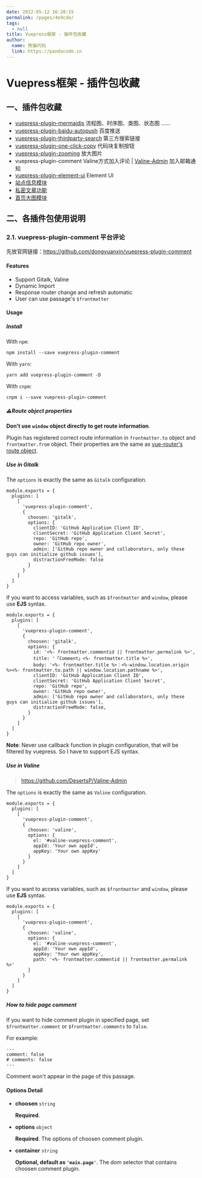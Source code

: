 ```yaml
---
date: 2022-05-12 16:28:15
permalink: /pages/4e9cde/
tags: 
  - null
title: Vuepress框架 - 插件包收藏
author: 
  name: 熊猫代码
  link: https://pandacode.cn
---
```


# Vuepress框架 - 插件包收藏

## 一、插件包收藏

- [vuepress-plugin-mermaidjs](https://mermaid-js.github.io/mermaid/#/README) 流程图、时序图、类图、状态图 ......
- [vuepress-plugin-baidu-autopush](https://github.com/IOriens/vuepress-plugin-baidu-autopush) 百度推送
- [vuepress-plugin-thirdparty-search](https://www.npmjs.com/package/vuepress-plugin-thirdparty-search) 第三方搜索链接
- [vuepress-plugin-one-click-copy](https://github.com/vxhly/vuepress-plugin-one-click-copy) 代码块复制按钮
- [vuepress-plugin-zooming](https://vuepress-community.netlify.app/zh/plugins/zooming/#%E5%AE%89%E8%A3%85) 放大图片
- vuepress-plugin-comment Valine方式加入评论 | [Valine-Admin](https://github.com/zhaojun1998/Valine-Admin) 加入邮箱通知
- [vuepress-plugin-element-ui](https://www.npmjs.com/package/vuepress-plugin-element-ui/) Element UI
- [站点信息模块](https://notes.youngkbt.cn/about/website/info/)
- [私密文章功能](https://notes.youngkbt.cn/about/website/private/)
- [首页大图模块](https://notes.youngkbt.cn/about/website/index-big-img/)

## 二、各插件包使用说明

### 2.1. vuepress-plugin-comment 平台评论

先放官网链接：https://github.com/dongyuanxin/vuepress-plugin-comment

#### Features

- Support Gitalk, Valine
- Dynamic Import
- Response router change and refresh automatic
- User can use passage's `$frontmatter`

#### Usage

##### Install

With `npm`:

```
npm install --save vuepress-plugin-comment
```

With `yarn`:

```
yarn add vuepress-plugin-comment -D
```

With `cnpm`:

```
cnpm i --save vuepress-plugin-comment
```

##### ⚠️Route object properties

**Don't use `window` object directly to get route information**.

Plugin has registered correct route information in `frontmatter.to` object and `frontmatter.from` object. Their properties are the same as [vue-router's route object](https://router.vuejs.org/api/#route-object-properties).

##### Use in Gitalk

The `options` is exactly the same as `Gitalk` configuration.

```
module.exports = {
  plugins: [
    [
      'vuepress-plugin-comment',
      {
        choosen: 'gitalk', 
        options: {
          clientID: 'GitHub Application Client ID',
          clientSecret: 'GitHub Application Client Secret',
          repo: 'GitHub repo',
          owner: 'GitHub repo owner',
          admin: ['GitHub repo owner and collaborators, only these guys can initialize github issues'],
          distractionFreeMode: false 
        }
      }
    ]
  ]
}
```

If you want to access variables, such as `$frontmatter` and `window`, please use **EJS** syntax.

```
module.exports = {
  plugins: [
    [
      'vuepress-plugin-comment',
      {
        choosen: 'gitalk', 
        options: {
          id: '<%- frontmatter.commentid || frontmatter.permalink %>',
          title: '「Comment」<%- frontmatter.title %>',
          body: '<%- frontmatter.title %>：<%-window.location.origin %><%- frontmatter.to.path || window.location.pathname %>',
          clientID: 'GitHub Application Client ID',
          clientSecret: 'GitHub Application Client Secret',
          repo: 'GitHub repo',
          owner: 'GitHub repo owner',
          admin: ['GitHub repo owner and collaborators, only these guys can initialize github issues'],
          distractionFreeMode: false,
        }
      }
    ]
  ]
}
```

**Note**: Never use callback function in plugin configuration, that will be filtered by vuepress. So I have to support EJS syntax.

##### Use in Valine

> https://github.com/DesertsP/Valine-Admin

The `options` is exactly the same as `Valine` configuration.

```
module.exports = {
  plugins: [
    [
      'vuepress-plugin-comment',
      {
        choosen: 'valine', 
        options: {
          el: '#valine-vuepress-comment',
          appId: 'Your own appId',
          appKey: 'Your own appKey'
        }
      }
    ]
  ]
}
```

If you want to access variables, such as `$frontmatter` and `window`, please use **EJS** syntax.

```
module.exports = {
  plugins: [
    [
      'vuepress-plugin-comment',
      {
        choosen: 'valine', 
        options: {
          el: '#valine-vuepress-comment',
          appId: 'Your own appId',
          appKey: 'Your own appKey',
          path: '<%- frontmatter.commentid || frontmatter.permalink %>'
        }
      }
    ]
  ]
}
```

##### How to hide page comment

If you want to hide comment plugin in specified page, set `$frontmatter.comment` or `$frontmatter.comments` to `false`.

For example:

```
---
comment: false 
# comments: false 
---
```

Comment won't appear in the page of this passage.

#### Options Detail

- **choosen** `string`

  **Required**.

- **options** `object`

  **Required**. The options of choosen comment plugin.

- **container** `string`

  **Optional, default as `'main.page'`**. The dom selector that contains choosen comment plugin.
